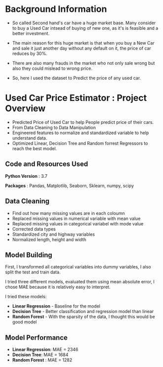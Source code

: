 # Background Information

- So called Second hand's car have a huge market base. Many consider to buy a Used Car intsead of buying of new one, as it's is feasible and a better investment.

- The main reason for this huge market is that when you buy a New Car and sale it just another day without any default on it, the price of car reduces by 30%.

- There are also many frauds in the market who not only sale wrong but also they could mislead to wrong price.

- So, here I used the dataset to Predict the price of any used car.

# Used Car Price Estimator : Project Overview
- Predicted Price of Used Car to help People predict price of their cars.
- From Data Cleaning to Data Manipulation
- Engineered features to normalize and standardized variable to help understand data.
- Optimized Linear, Decision Tree and Random forrest Regressors to reach the best model.

## Code and Resources Used

**Python Version** : 3.7

**Packages** : Pandas, Matplotlib, Seaborn, Sklearn, numpy, scipy

## Data Cleaning

- Find out how many missing values are in each coloumn
- Replaced missing values in numerical variable with mean value
- Replaced missing values in categorical variabel with mode value
- Corrected data types
- Standardized city and highway variables
- Normalized length, height and width

## Model Building

First, I transformed all categorical variables into dummy variables, I also split the test and train data.

I tried three different models, evaluated them using mean absolute error, I chose MAE because it is relatively easy to interpret.

I tried these models:
- **Linear Regression** - Baseline for the model
- **Decision Tree** - Better classification and regression model than linear
- **Random Forest** - With the sparsity of the data, I thought this would be good model

## Model Performance

- **Linear Regression**: MAE = 2346
- **Decision Tree**: MAE = 1684
- **Random Forest** : MAE = 1282
